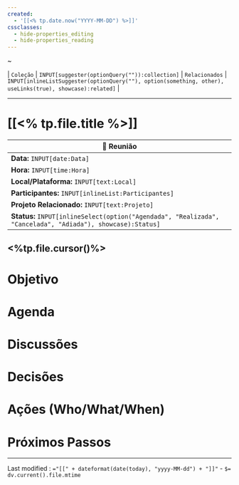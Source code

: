 ```yaml
---
created:
  - '[[<% tp.date.now("YYYY-MM-DD") %>]]'
cssclasses:
  - hide-properties_editing
  - hide-properties_reading
---
```


~ 

| `Coleção` | `INPUT[suggester(optionQuery("")):collection]`   | `Relacionados` | `INPUT[inlineListSuggester(optionQuery(""), option(something, other),  useLinks(true), showcase):related]`  |

---
# [[<% tp.file.title %>]] 

|📅 **Reunião**|
|---|
|**Data:** `INPUT[date:Data]`|
|**Hora:** `INPUT[time:Hora]`|
|**Local/Plataforma:** `INPUT[text:Local]`|
|**Participantes:** `INPUT[inlineList:Participantes]`|
|**Projeto Relacionado:** `INPUT[text:Projeto]`|
|**Status:** `INPUT[inlineSelect(option("Agendada", "Realizada", "Cancelada", "Adiada"), showcase):Status]`|

<%tp.file.cursor()%>
---

# Objetivo

# Agenda

# Discussões

# Decisões

# Ações (Who/What/When)

# Próximos Passos

---

Last modified :   `="[[" + dateformat(date(today), "yyyy-MM-dd") + "]]"` - `$= dv.current().file.mtime`
